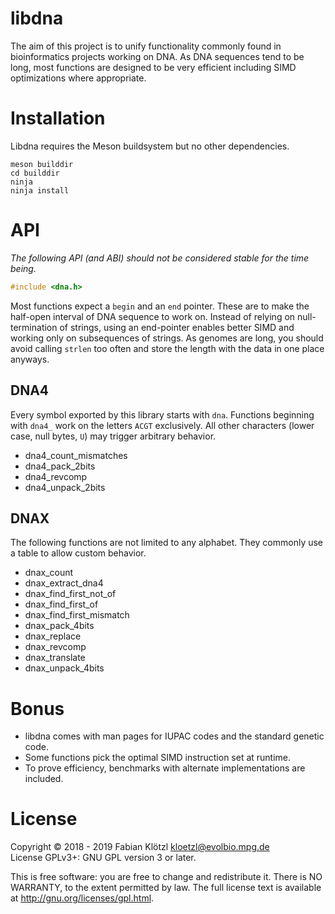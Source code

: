 # libdna

The aim of this project is to unify functionality commonly found in bioinformatics projects working on DNA. As DNA sequences tend to be long, most functions are designed to be very efficient including SIMD optimizations where appropriate.

# Installation

Libdna requires the Meson buildsystem but no other dependencies.

    meson builddir
    cd builddir
    ninja
    ninja install

# API

*The following API (and ABI) should not be considered stable for the time being.*

```C
#include <dna.h>
```

Most functions expect a `begin` and an `end` pointer. These are to make the half-open interval of DNA sequence to work on. Instead of relying on null-termination of strings, using an end-pointer enables better SIMD and working only on subsequences of strings. As genomes are long, you should avoid calling `strlen` too often and store the length with the data in one place anyways.

## DNA4

Every symbol exported by this library starts with `dna`. Functions beginning with `dna4_` work on the letters `ACGT` exclusively. All other characters (lower case, null bytes, `U`) may trigger arbitrary behavior.

* dna4_count_mismatches
* dna4_pack_2bits
* dna4_revcomp
* dna4_unpack_2bits

## DNAX

The following functions are not limited to any alphabet. They commonly use a table to allow custom behavior.

* dnax_count
* dnax_extract_dna4
* dnax_find_first_not_of
* dnax_find_first_of
* dnax_find_first_mismatch
* dnax_pack_4bits
* dnax_replace
* dnax_revcomp
* dnax_translate
* dnax_unpack_4bits

# Bonus

- libdna comes with man pages for IUPAC codes and the standard genetic code.
- Some functions pick the optimal SIMD instruction set at runtime.
- To prove efficiency, benchmarks with alternate implementations are included.

# License

Copyright © 2018 - 2019 Fabian Klötzl <kloetzl@evolbio.mpg.de>  
License GPLv3+: GNU GPL version 3 or later.

This is free software: you are free to change and redistribute it. There is NO WARRANTY, to the extent permitted by law. The full license text is available at http://gnu.org/licenses/gpl.html.

